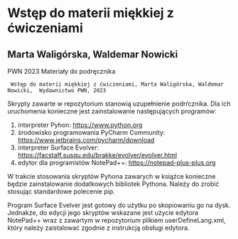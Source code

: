 # Wstęp do materii miękkiej z ćwiczeniami
## Marta Waligórska, Waldemar Nowicki
PWN 2023
Materiały do podręcznika 
     
     Wstęp do materii miękkiej z ćwiczeniami, Marta Waligórska, Waldemar Nowicki,  Wydawnictwo PWN, 2023

Skrypty zawarte w repozytorium stanowią uzupełnienie podrŕcznika. Dla ich uruchomenia konieczne jest zainstalowanie 
następujących programów:
1. interpreter Pyhon: https://www.python.org
2. środowisko programowania PyCharm Community: https://www.jetbrains.com/pycharm/download
3. interpreter Surface Evolver: https://facstaff.susqu.edu/brakke/evolver/evolver.html
4. edytor dla programistów NotePad++: https://notepad-plus-plus.org

W trakcie stosowania skryptów Pyhona zawarych w książce konieczne będzie zainstalowanie dodatkowych
bibliotek Pythona. Należy do zrobić stosując standardowe polecenie pip.

Program Surface Evelver jest gotowy do użytku po skopiowaniu go na dysk. Jednakże, do edycji jego
skryptów wskazane jest użycie edytora NotePad++ wraz z zawartym w repozytorium plikiem userDefineLang.xml,
który należy zaistalować zgodnie z instrukcją obsługi edytora.
